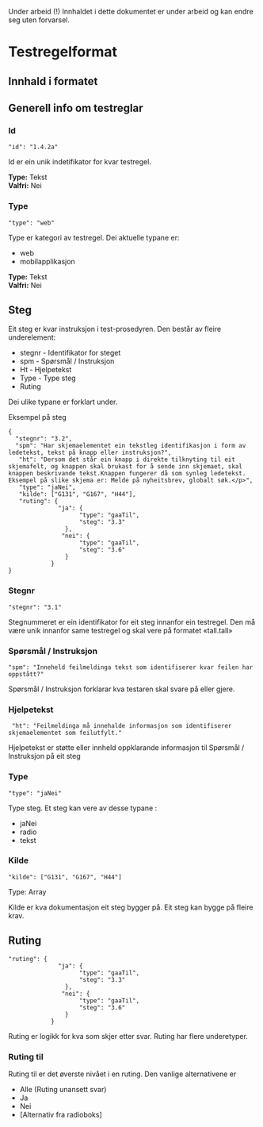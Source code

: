Under arbeid (!)  Innhaldet i dette dokumentet er under arbeid og kan endre seg uten forvarsel.


# Testregelformat
## Innhald i formatet

## Generell info om testreglar
### Id
```
"id": "1.4.2a"
```
Id er ein unik indetifikator for kvar testregel.  

**Type:** Tekst  
**Valfri:** Nei  

### Type
```
"type": "web"
```
Type er kategori av testregel. Dei aktuelle typane er:
- web
- mobilapplikasjon

**Type:** Tekst  
**Valfri:** Nei 

## Steg
Eit steg er kvar instruksjon i test-prosedyren. Den består av fleire underelement:
- stegnr - Identifikator for steget
- spm - Spørsmål / Instruksjon
- Ht - Hjelpetekst
- Type - Type steg
- Ruting

Dei ulike typane er forklart under.

Eksempel på steg
```
{
  "stegnr": "3.2",
  "spm": "Har skjemaelementet ein tekstleg identifikasjon i form av ledetekst, tekst på knapp eller instruksjon?",
   "ht": "Dersom det står ein knapp i direkte tilknyting til eit skjemafelt, og knappen skal brukast for å sende inn skjemaet, skal knappen beskrivande tekst.Knappen fungerer då som synleg ledetekst. Eksempel på slike skjema er: Melde på nyheitsbrev, globalt søk.</p>",
   "type": "jaNei",
   "kilde": ["G131", "G167", "H44"],
   "ruting": {
              "ja": {
                    "type": "gaaTil",
                    "steg": "3.3"
                },
               "nei": {
                    "type": "gaaTil",
                    "steg": "3.6"
                }
            }
}
```

### Stegnr
```
"stegnr": "3.1"
```
Stegnummeret er ein identifikator for eit steg innanfor ein testregel. Den må være unik innanfor same testregel og skal vere på formatet «tall.tall»

### Spørsmål / Instruksjon

```
"spm": "Inneheld feilmeldinga tekst som identifiserer kvar feilen har oppstått?"
```
Spørsmål / Instruksjon forklarar kva testaren skal svare på eller gjere.

### Hjelpetekst
```
 "ht": "Feilmeldinga må innehalde informasjon som identifiserer skjemaelementet som feilutfylt."
```
Hjelpetekst er støtte eller innheld oppklarande informasjon til Spørsmål / Instruksjon på eit steg

### Type 
```
"type": "jaNei"
```
Type steg. Et steg kan vere av desse typane :
- jaNei 
- radio
- tekst

### Kilde
```
"kilde": ["G131", "G167", "H44"]
```
Type: Array

Kilde er kva dokumentasjon eit steg bygger på. Eit steg kan bygge på fleire krav.

## Ruting
```
"ruting": {
              "ja": {
                    "type": "gaaTil",
                    "steg": "3.3"
                },
               "nei": {
                    "type": "gaaTil",
                    "steg": "3.6"
                }
            }
```
Ruting er logikk for kva som skjer etter svar. Ruting har flere underetyper.

### Ruting til
Ruting til er det øverste nivået i en ruting. Den vanlige alternativene er 
- Alle (Ruting unansett svar)
- Ja 
- Nei
- [Alternativ fra radioboks]


